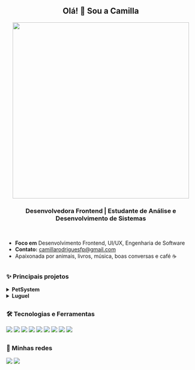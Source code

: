 <h2 align="center"> Olá! 🍄 Sou a Camilla </h2> 

<div align="center">
  <img  width="470px" src="https://media4.giphy.com/media/v1.Y2lkPTc5MGI3NjExM2Fmc3EzN3JiZzJvczhscGNmaGNjNHF6eWY1bDlxcDIyOGEwaTRqYSZlcD12MV9pbnRlcm5hbF9naWZfYnlfaWQmY3Q9Zw/F99PZtJC8Hxm0/giphy.gif">
</div>

 <h3 align = "center">Desenvolvedora Frontend | Estudante de Análise e Desenvolvimento de Sistemas</h3> 

 <br>

-  **Foco em** Desenvolvimento Frontend, UI/UX, Engenharia de Software
-  **Contato:** camillarodriguesfp@gmail.com
- Apaixonada por animais, livros, música, boas conversas e café ☕

## 

  ### ✨ Principais projetos 
  
  <section>
    
  <details>
  <summary><strong>PetSystem</strong></summary>
  <p>Sistema fullstack para gestão de agendamentos em petshops e clínicas veterinárias.</p>

  🔗 [Repositório do projeto](https://github.com/camillarodriguesfp/PetSystem) |
  🖥️ [Sistema online](https://pet-system-delta.vercel.app/)

  <p><strong>Principais funcionalidades:</strong></p>
  <ul>
    <li>Cadastro e login de usuário</li>
    <li>Dashboard para visualização de agendamentos</li>
    <li>Controle de status de agendamentos</li>
    <li>Gestão de clientes e pets</li>
  </ul>
</details>

  <details>
  <summary><strong>Luguel</strong></summary>
  <p>Plataforma de aluguel, que incentiva o consumo compartilhado, permitindo que usuários aluguem objetos e também disponibilizem seus próprios itens para aluguel.</p> 

  📌 Projeto em fase de protótipo – não implementado.  <br> 
  🎨 [Acesse o protótipo no Figma](https://www.figma.com/proto/bJe7sXIWnUYPeiFgEikXw3/Novo-Luguel?node-id=1-2&p=f&t=0X2zWZS0uuD98g2A-0&scaling=min-zoom&content-scaling=fixed&page-id=0%3A1&starting-point-node-id=1%3A2)

  <p><strong>Objetivos principais:</strong></p>
  <ul>
    <li>Promover o consumo consciente e sustentável</li>
    <li>Permitir o aluguel de itens do dia a dia (ferramentas, eletrônicos, etc.)</li>
    <li>Facilitar o processo de aluguel de itens, tornando mais acessível a prática tanto de alugar quanto de disponibilizar seus próprios itens para locação</li>
  </ul>
</details>
   
  ##

  <section>
    
  ### 🛠️ Tecnologias e Ferramentas 
  
  <img src="https://img.shields.io/badge/HTML5-e34c26?style=for-the-badge&logo=html5&logoColor=white">
  <img src="https://img.shields.io/badge/CSS3-1572B6?style=for-the-badge&logo=css3&logoColor=white">
  <img src="https://img.shields.io/badge/JavaScript-f7df1e?style=for-the-badge&logo=javascript&logoColor=black">
  <img src="https://img.shields.io/badge/React-20232A?style=for-the-badge&logo=react&logoColor=61DAFB">
  <img src="https://img.shields.io/badge/Bootstrap-7952B3?style=for-the-badge&logo=bootstrap&logoColor=white">
  <img src="https://img.shields.io/badge/Python-3776AB?style=for-the-badge&logo=python&logoColor=white">
  <img src="https://img.shields.io/badge/Git-F05032?style=for-the-badge&logo=git&logoColor=white">
  <img src="https://img.shields.io/badge/GitHub-181717?style=for-the-badge&logo=github&logoColor=white">
  <img src="https://img.shields.io/badge/Figma-F24E1E?style=for-the-badge&logo=figma&logoColor=white">

   ##
   
  ### 📱 Minhas redes 
  <a href="https://www.instagram.com/millaarfp" target="_blank"><img src="https://img.shields.io/badge/-Instagram-%23E4405F?style=for-the-badge&logo=instagram&logoColor=white"></a>
  <a href="https://www.linkedin.com/in/camillarodriguesfp" target="_blank"><img src="https://img.shields.io/badge/-LinkedIn-%230077B5?style=for-the-badge&logo=LinkedIn&logoColor=white"></a>

